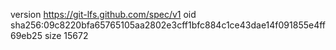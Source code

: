 version https://git-lfs.github.com/spec/v1
oid sha256:09c8220bfa65765105aa2802e3cff1bfc884c1ce43dae14f091855e4ff69eb25
size 15672
